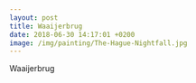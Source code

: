 ```yaml
---
layout: post
title: Waaijerbrug
date: 2018-06-30 14:17:01 +0200
image: /img/painting/The-Hague-Nightfall.jpg
---
```


Waaijerbrug